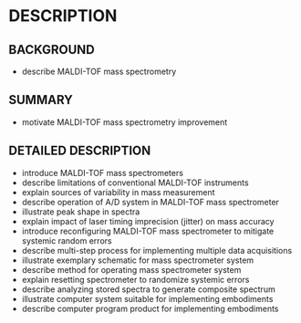# DESCRIPTION

## BACKGROUND

- describe MALDI-TOF mass spectrometry

## SUMMARY

- motivate MALDI-TOF mass spectrometry improvement

## DETAILED DESCRIPTION

- introduce MALDI-TOF mass spectrometers
- describe limitations of conventional MALDI-TOF instruments
- explain sources of variability in mass measurement
- describe operation of A/D system in MALDI-TOF mass spectrometer
- illustrate peak shape in spectra
- explain impact of laser timing imprecision (jitter) on mass accuracy
- introduce reconfiguring MALDI-TOF mass spectrometer to mitigate systemic random errors
- describe multi-step process for implementing multiple data acquisitions
- illustrate exemplary schematic for mass spectrometer system
- describe method for operating mass spectrometer system
- explain resetting spectrometer to randomize systemic errors
- describe analyzing stored spectra to generate composite spectrum
- illustrate computer system suitable for implementing embodiments
- describe computer program product for implementing embodiments

